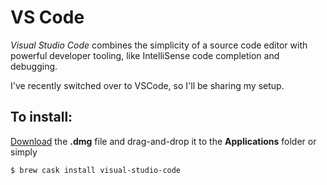 # VS Code

_Visual Studio Code_ combines the simplicity of a source code editor with powerful developer tooling, like IntelliSense code completion and debugging.

I've recently switched over to VSCode, so I'll be sharing my setup.

## To install:

[Download](https://code.visualstudio.com/) the **.dmg** file and drag-and-drop it to the **Applications** folder or simply

```text
$ brew cask install visual-studio-code
```



